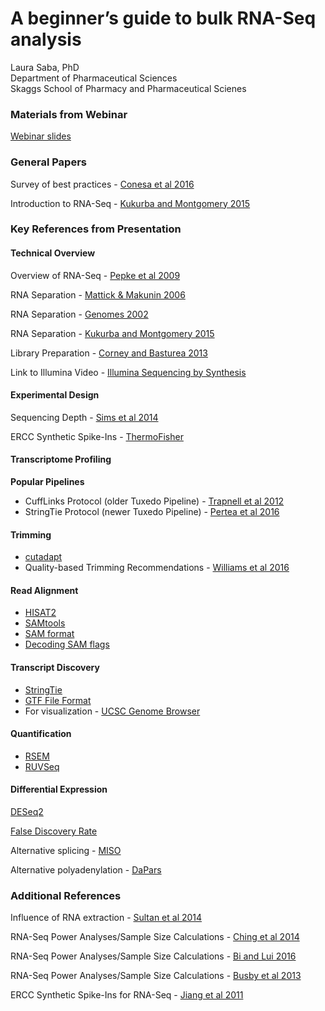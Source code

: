 # **A beginner’s guide to bulk RNA-Seq analysis** 

Laura Saba, PhD </br>
Department of Pharmaceutical Sciences </br>
Skaggs School of Pharmacy and Pharmaceutical Scienes


### Materials from Webinar

[Webinar slides](BeginnersRNASeq_webinar.pdf)

### General Papers
Survey of best practices - [Conesa et al 2016](https://genomebiology.biomedcentral.com/articles/10.1186/s13059-016-0881-8)

Introduction to RNA-Seq - [Kukurba and Montgomery 2015](http://cshprotocols.cshlp.org/content/early/2015/04/11/pdb.top084970.full.pdf+html)

### Key References from Presentation

#### Technical Overview

Overview of RNA-Seq - [Pepke et al 2009](http://www.nature.com/nmeth/journal/v6/n11s/full/nmeth.1371.html)

RNA Separation - [Mattick & Makunin 2006](https://academic.oup.com/hmg/article-lookup/doi/10.1093/hmg/ddl046)

RNA Separation - [Genomes 2002](https://www.ncbi.nlm.nih.gov/books/NBK21121/)

RNA Separation - [Kukurba and Montgomery 2015](http://cshprotocols.cshlp.org/content/early/2015/04/11/pdb.top084970.full.pdf+html)

Library Preparation - [Corney and Basturea 2013](https://www.labome.com/method/RNA-seq-Using-Next-Generation-Sequencing.html)

Link to Illumina Video - [Illumina Sequencing by Synthesis](https://www.youtube.com/watch?annotation_id=annotation_1533942809&feature=iv&src_vid=HMyCqWhwB8E&v=fCd6B5HRaZ8)

#### Experimental Design
Sequencing Depth - [Sims et al 2014](http://www.nature.com/nrg/journal/v15/n2/full/nrg3642.html)

ERCC Synthetic Spike-Ins - [ThermoFisher](https://www.thermofisher.com/order/catalog/product/4456740)

#### Transcriptome Profiling
**Popular Pipelines**

* CuffLinks Protocol (older Tuxedo Pipeline) - [Trapnell et al 2012](http://www.nature.com/nprot/journal/v7/n3/full/nprot.2012.016.html)
* StringTie Protocol (newer Tuxedo Pipeline) - [Pertea et al 2016](http://www.nature.com/nprot/journal/v11/n9/full/nprot.2016.095.html)

#### Trimming
* [cutadapt](http://cutadapt.readthedocs.io/en/stable/index.html)
* Quality-based Trimming Recommendations - [Williams et al 2016](https://bmcbioinformatics.biomedcentral.com/articles/10.1186/s12859-016-0956-2)

#### Read Alignment
* [HISAT2](https://ccb.jhu.edu/software/hisat2/index.shtml)
* [SAMtools](http://www.htslib.org/)
* [SAM format](https://samtools.github.io/hts-specs/SAMv1.pdf)
* [Decoding SAM flags](https://broadinstitute.github.io/picard/explain-flags.html)

#### Transcript Discovery
* [StringTie](https://ccb.jhu.edu/software/stringtie/)
* [GTF File Format](http://mblab.wustl.edu/GTF2.html)
* For visualization - [UCSC Genome Browser](http://genome.ucsc.edu/index.html)

#### Quantification
* [RSEM](https://deweylab.github.io/RSEM/)
* [RUVSeq](https://bioconductor.org/packages/release/bioc/html/RUVSeq.html)

#### Differential Expression
[DESeq2](https://bioconductor.org/packages/release/bioc/html/DESeq2.html)

[False Discovery Rate](https://www.jstor.org/stable/2346101?seq=1#page_scan_tab_contents)

Alternative splicing - [MISO](https://miso.readthedocs.io/en/fastmiso/)

Alternative polyadenylation - [DaPars](https://github.com/ZhengXia/dapars)

### Additional References
Influence of RNA extraction - [Sultan et al 2014](http://bmcgenomics.biomedcentral.com/articles/10.1186/1471-2164-15-675)

RNA-Seq Power Analyses/Sample Size Calculations - [Ching et al 2014](http://rnajournal.cshlp.org/content/early/2014/09/22/rna.046011.114)

RNA-Seq Power Analyses/Sample Size Calculations - [Bi and Lui 2016](https://bmcbioinformatics.biomedcentral.com/articles/10.1186/s12859-016-0994-9)

RNA-Seq Power Analyses/Sample Size Calculations - [Busby et al 2013](https://academic.oup.com/bioinformatics/article-lookup/doi/10.1093/bioinformatics/btt015)

ERCC Synthetic Spike-Ins for RNA-Seq - [Jiang et al 2011](http://genome.cshlp.org/content/21/9/1543.long)

